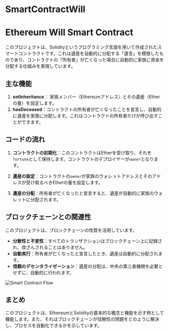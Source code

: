 # SmartContractWill
# Ethereum Will Smart Contract

このプロジェクトは、Solidityというプログラミング言語を用いて作成されたスマートコントラクトです。これは遺産を自動的に分配する「遺言」を模倣したものであり、コントラクトの「所有者」が亡くなった場合に自動的に家族に資金を分配する仕組みを実現しています。

## 主な機能

1. **setInheritance**： 家族メンバー（Ethereumアドレス）とその遺産（Etherの量）を設定します。
2. **hasDeceased**：コントラクトの所有者が亡くなったことを宣言し、自動的に遺産を家族に分配します。これはコントラクトの所有者だけが呼び出すことができます。

## コードの流れ

1. **コントラクトの初期化**：このコントラクトはEtherを受け取り、それを`fortune`として保持します。コントラクトのデプロイヤーが`owner`となります。

2. **遺産の設定**：コントラクトの`owner`が家族のウォレットアドレスとそのアドレスが受け取るべきEtherの量を設定します。

3. **遺産の分配**：所有者が亡くなったと宣言すると、遺産が自動的に家族のウォレットに分配されます。

## ブロックチェーンとの関連性

このプロジェクトは、ブロックチェーンの性質を活用しています。

* **分散性と不変性**：すべてのトランザクションはブロックチェーン上に記録され、改ざんされることはありません。
* **自動実行**：所有者が亡くなったと宣言したとき、遺産は自動的に分配されます。
* **信頼のデセンタライゼーション**：遺産の分配は、中央の第三者機関を必要とせずに、自動的に行われます。

![Smart Contract Flow](/Users/hirakitakanori/BlockChainProject/SolidityProject/SmartContractProject/images/will.png)

## まとめ

このプロジェクトは、EthereumとSolidityの基本的な概念と機能を示す例として機能します。また、それはブロックチェーンが信頼性の問題をどのように解決し、プロセスを自動化できるかを示しています。
